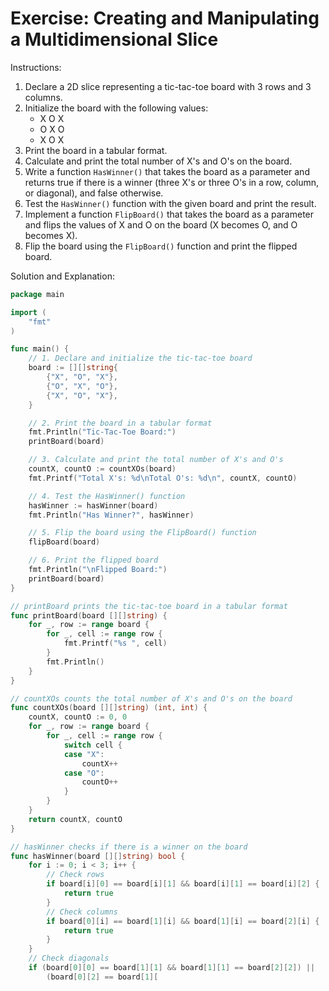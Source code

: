 # Exercise: Creating and Manipulating a Multidimensional Slice

Instructions:
1. Declare a 2D slice representing a tic-tac-toe board with 3 rows and 3 columns.
2. Initialize the board with the following values:
   - X O X
   - O X O
   - X O X
3. Print the board in a tabular format.
4. Calculate and print the total number of X's and O's on the board.
5. Write a function `HasWinner()` that takes the board as a parameter and returns true if there is a winner (three X's or three O's in a row, column, or diagonal), and false otherwise.
6. Test the `HasWinner()` function with the given board and print the result.
7. Implement a function `FlipBoard()` that takes the board as a parameter and flips the values of X and O on the board (X becomes O, and O becomes X).
8. Flip the board using the `FlipBoard()` function and print the flipped board.

Solution and Explanation:

```go
package main

import (
	"fmt"
)

func main() {
	// 1. Declare and initialize the tic-tac-toe board
	board := [][]string{
		{"X", "O", "X"},
		{"O", "X", "O"},
		{"X", "O", "X"},
	}

	// 2. Print the board in a tabular format
	fmt.Println("Tic-Tac-Toe Board:")
	printBoard(board)

	// 3. Calculate and print the total number of X's and O's
	countX, countO := countXOs(board)
	fmt.Printf("Total X's: %d\nTotal O's: %d\n", countX, countO)

	// 4. Test the HasWinner() function
	hasWinner := hasWinner(board)
	fmt.Println("Has Winner?", hasWinner)

	// 5. Flip the board using the FlipBoard() function
	flipBoard(board)

	// 6. Print the flipped board
	fmt.Println("\nFlipped Board:")
	printBoard(board)
}

// printBoard prints the tic-tac-toe board in a tabular format
func printBoard(board [][]string) {
	for _, row := range board {
		for _, cell := range row {
			fmt.Printf("%s ", cell)
		}
		fmt.Println()
	}
}

// countXOs counts the total number of X's and O's on the board
func countXOs(board [][]string) (int, int) {
	countX, countO := 0, 0
	for _, row := range board {
		for _, cell := range row {
			switch cell {
			case "X":
				countX++
			case "O":
				countO++
			}
		}
	}
	return countX, countO
}

// hasWinner checks if there is a winner on the board
func hasWinner(board [][]string) bool {
	for i := 0; i < 3; i++ {
		// Check rows
		if board[i][0] == board[i][1] && board[i][1] == board[i][2] {
			return true
		}
		// Check columns
		if board[0][i] == board[1][i] && board[1][i] == board[2][i] {
			return true
		}
	}
	// Check diagonals
	if (board[0][0] == board[1][1] && board[1][1] == board[2][2]) ||
		(board[0][2] == board[1][